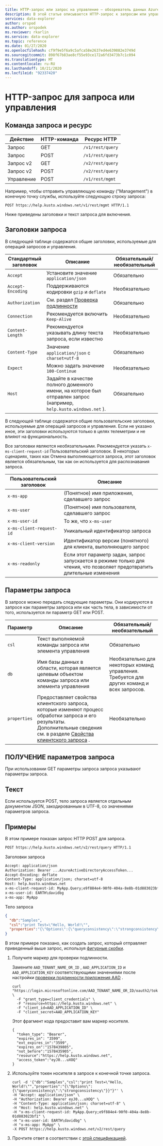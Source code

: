 ```yaml
---
title: HTTP-запрос или запрос на управление — обозреватель данных Azure
description: В этой статье описывается HTTP-запрос к запросам или управлению в Azure обозреватель данных.
services: data-explorer
author: orspod
ms.author: orspodek
ms.reviewer: rkarlin
ms.service: data-explorer
ms.topic: reference
ms.date: 01/27/2020
ms.openlocfilehash: cf9f9e5f6a9c5afca58e2637ed4e639882e3749d
ms.sourcegitcommit: 898f67b83ae8cf55e93ce172a6fd3473b7c1c094
ms.translationtype: MT
ms.contentlocale: ru-RU
ms.lasthandoff: 10/21/2020
ms.locfileid: "92337420"
---
```

# <a name="querymanagement-http-request"></a>HTTP-запрос для запроса или управления

## <a name="request-verb-and-resource"></a>Команда запроса и ресурс

|Действие    |HTTP-команда|Ресурс HTTP   |
|----------|---------|----------------|
|Запрос     |GET      |`/v1/rest/query`|
|Запрос     |POST     |`/v1/rest/query`|
|Запрос v2  |GET      |`/v2/rest/query`|
|Запрос v2  |POST     |`/v2/rest/query`|
|Управление|POST     |`/v1/rest/mgmt` |

Например, чтобы отправить управляющую команду ("Management") в конечную точку службы, используйте следующую строку запроса:

```
POST https://help.kusto.windows.net/v1/rest/mgmt HTTP/1.1
```

Ниже приведены заголовки и текст запроса для включения.

## <a name="request-headers"></a>Заголовки запроса

В следующей таблице содержатся общие заголовки, используемые для операций запросов и управления.

|Стандартный заголовок  |Описание                                                                                 |Обязательный/необязательный |
|-----------------|--------------------------------------------------------------------------------------------|------------------|
|`Accept`         |Установите значение `application/json`                                                                   |Обязательно          |
|`Accept-Encoding`|Поддерживаются кодировки `gzip` и `deflate`                                                |Необязательно          |
|`Authorization`  |См. раздел [Проверка подлинности](./authentication.md)                                                   |Обязательно          |
|`Connection`     |Рекомендуется включить `Keep-Alive`                                                   |Необязательно          |
|`Content-Length` |Рекомендуется указывать длину текста запроса, если известно                            |Необязательно          |
|`Content-Type`   |Значение `application/json` с `charset=utf-8`                                              |Обязательно          |
|`Expect`         |Можно задать значение `100-Continue`                                                                |Необязательно          |
|`Host`           |Задайте в качестве полного доменного имени, на которое был отправлен запрос (например, `help.kusto.windows.net` ). |Обязательно|

В следующей таблице содержатся общие пользовательские заголовки, используемые для операций запросов и управления. Если не указано иное, эти заголовки используются только в целях телеметрии и не влияют на функциональность.

Все заголовки являются необязательными. Рекомендуется указать `x-ms-client-request-id` Пользовательский заголовок. В некоторых сценариях, таких как Отмена выполняющегося запроса, этот заголовок является обязательным, так как он используется для распознавания запроса.

|Пользовательский заголовок           |Описание                                                                                               |
|------------------------|----------------------------------------------------------------------------------------------------------|
|`x-ms-app`              |(Понятное) имя приложения, сделавшего запрос                                                 |
|`x-ms-user`             |(Понятное) имя пользователя, сделавшего запрос                                                        |
|`x-ms-user-id`          |То же, что `x-ms-user`                                                                                       |
|`x-ms-client-request-id`|Уникальный идентификатор запроса                                                                       |
|`x-ms-client-version`   |Идентификатор версии (понятного) для клиента, выполняющего запрос                                       |
|`x-ms-readonly`         |Если этот параметр задан, запрос запускается в режиме только для чтения, что позволяет предотвратить длительные изменения |

## <a name="request-parameters"></a>Параметры запроса

В запросе можно передать следующие параметры. Они кодируются в запросе как параметры запроса или как часть тела, в зависимости от того, используется ли параметр GET или POST.

|Параметр   |Описание                                                                                 |Обязательный/необязательный |
|------------|--------------------------------------------------------------------------------------------|------------------|
|`csl`       |Текст выполняемой команды запроса или элемента управления                                             |Обязательно          |
|`db`        |Имя базы данных в области, которая является целевым объектом команды запроса или элемента управления            |Необязательно для некоторых команд управления. <br>Требуется для других команд и всех запросов. </br>                                                                   |
|`properties`|Предоставляет свойства клиентского запроса, которые изменяют процесс обработки запроса и его результаты. Дополнительные сведения см. в разделе [Свойства клиентского запроса](../netfx/request-properties.md) .                                               | Необязательно         |

## <a name="get-query-parameters"></a>ПОЛУЧЕНИЕ параметров запроса

При использовании GET параметры запроса запроса указывают параметры запроса.

## <a name="body"></a>Текст

Если используется POST, тело запроса является отдельным документом JSON, закодированным в UTF-8, со значениями параметров запроса.

## <a name="examples"></a>Примеры

В этом примере показан запрос HTTP POST для запроса.

```txt
POST https://help.kusto.windows.net/v2/rest/query HTTP/1.1
```

Заголовки запроса

```txt
Accept: application/json
Authorization: Bearer ...AzureActiveDirectoryAccessToken...
Accept-Encoding: deflate
Content-Type: application/json; charset=utf-8
Host: help.kusto.windows.net
x-ms-client-request-id: MyApp.Query;e9f884e4-90f0-404a-8e8b-01d883023bf1
x-ms-user-id: EARTH\davidbg
x-ms-app: MyApp
```

Тело запроса

```json
{
  "db":"Samples",
  "csl":"print Test=\"Hello, World!\"",
  "properties":"{\"Options\":{\"queryconsistency\":\"strongconsistency\"},\"Parameters\":{},\"ClientRequestId\":\"MyApp.Query;e9f884e4-90f0-404a-8e8b-01d883023bf1\"}"
}
```

В этом примере показано, как создать запрос, который отправляет приведенный выше запрос, используя [фигурные скобки](https://curl.haxx.se/).

1. Получите маркер для проверки подлинности.

    Замените `AAD_TENANT_NAME_OR_ID` , `AAD_APPLICATION_ID` и `AAD_APPLICATION_KEY` соответствующими значениями после настройки [проверки подлинности приложения AAD](../../../provision-azure-ad-app.md) .

    ```
    curl "https://login.microsoftonline.com/AAD_TENANT_NAME_OR_ID/oauth2/token" \
      -F "grant_type=client_credentials" \
      -F "resource=https://help.kusto.windows.net" \
      -F "client_id=AAD_APPLICATION_ID" \
      -F "client_secret=AAD_APPLICATION_KEY"
    ```

    Этот фрагмент кода предоставит вам маркер носителя.

    ```
    {
      "token_type": "Bearer",
      "expires_in": "3599",
      "ext_expires_in":"3599", 
      "expires_on":"1578439805",
      "not_before":"1578435905",
      "resource":"https://help.kusto.windows.net",
      "access_token":"eyJ0...uXOQ"
    }
    ```

1. Используйте токен носителя в запросе к конечной точке запроса.

    ```
    curl -d '{"db":"Samples","csl":"print Test=\"Hello, World!\"","properties":"{\"Options\":{\"queryconsistency\":\"strongconsistency\"}}"}"' \
    -H "Accept: application/json" \
    -H "Authorization: Bearer eyJ0...uXOQ" \
    -H "Content-Type: application/json; charset=utf-8" \
    -H "Host: help.kusto.windows.net" \
    -H "x-ms-client-request-id: MyApp.Query;e9f884e4-90f0-404a-8e8b-01d883023bf1" \
    -H "x-ms-user-id: EARTH\davidbg" \
    -H "x-ms-app: MyApp" \
    -X POST https://help.kusto.windows.net/v2/rest/query
    ```

1. Прочтите ответ в соответствии с [этой спецификацией](response.md).
